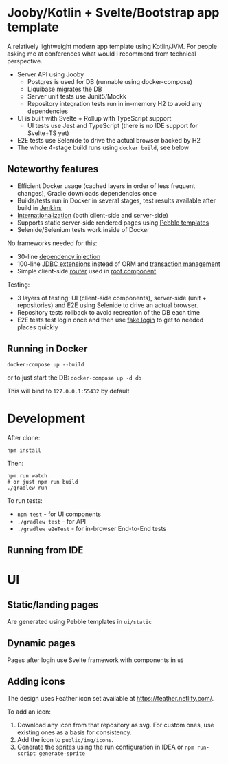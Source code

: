 # Jooby/Kotlin + Svelte/Bootstrap app template

A relatively lightweight modern app template using Kotlin/JVM.
For people asking me at conferences what would I recommend from technical perspective.

* Server API using Jooby
    * Postgres is used for DB (runnable using docker-compose)
    * Liquibase migrates the DB
    * Server unit tests use Junit5/Mockk
    * Repository integration tests run in in-memory H2 to avoid any dependencies
* UI is built with Svelte + Rollup with TypeScript support
    * UI tests use Jest and TypeScript (there is no IDE support for Svelte+TS yet)
* E2E tests use Selenide to drive the actual browser backed by H2
* The whole 4-stage build runs using `docker build`, see below

## Noteworthy features

* Efficient Docker usage (cached layers in order of less frequent changes), Gradle downloads dependencies once
* Builds/tests run in Docker in several stages, test results available after build in [Jenkins](Jenkinsfile)
* [Internationalization](i18n) (both client-side and server-side)
* Supports static server-side rendered pages using [Pebble templates](ui/static)
* Selenide/Selenium tests work inside of Docker

No frameworks needed for this:

* 30-line [dependency injection](src/app/AutoCreatingServiceRegistry.kt)
* 100-line [JDBC extensions](src/db/JdbcExtensions.kt) instead of ORM and [transaction management](src/db/ThreadLocalTransaction.kt)  
* Simple client-side [router](ui/routing/Router.ts) used in [root component](ui/App.svelte)

Testing:

* 3 layers of testing: UI (client-side components), server-side (unit + repositories) and E2E using Selenide to drive an actual browser.
* Repository tests rollback to avoid recreation of the DB each time
* E2E tests test login once and then use [fake login](src/auth/FakeLoginForTestingController.kt) to get to needed places quickly

## Running in Docker

`docker-compose up --build`

or to just start the DB:
`docker-compose up -d db`

This will bind to `127.0.0.1:55432` by default

# Development

After clone:

```
npm install
```

Then:

```
npm run watch
# or just npm run build
./gradlew run
```

To run tests:

* `npm test` - for UI components
* `./gradlew test` - for API
* `./gradlew e2eTest` - for in-browser End-to-End tests

## Running from IDE

# UI
## Static/landing pages

Are generated using Pebble templates in `ui/static`

## Dynamic pages

Pages after login use Svelte framework with components in `ui`

## Adding icons

The design uses Feather icon set available at https://feather.netlify.com/.

To add an icon:

1. Download any icon from that repository as svg. For custom ones, use existing ones as a basis for consistency.
2. Add the icon to `public/img/icons`.
3. Generate the sprites using the run configuration in IDEA or `npm run-script generate-sprite`
